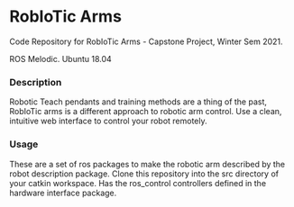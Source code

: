 # RobIoTic Arms
Code Repository for RobIoTic Arms - Capstone Project, Winter Sem 2021.

ROS Melodic. Ubuntu 18.04

### Description
Robotic Teach pendants and training methods are a thing of the past, RobIoTic arms is a different approach to robotic arm control. Use a clean, intuitive web interface to control your robot remotely.

### Usage

These are a set of ros packages to make the robotic arm described by the robot description package. 
Clone this repository into the src directory of your catkin workspace.
Has the ros_control controllers defined in the hardware interface package.
